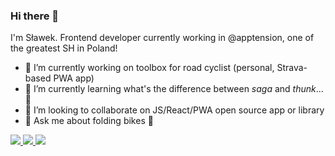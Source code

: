 ### Hi there 👋
I'm Sławek. Frontend developer currently working in @apptension, one of the greatest SH in Poland!

- 🔭 I’m currently working on toolbox for road cyclist (personal, Strava-based PWA app)
- 🌱 I’m currently learning what's the difference between *saga* and *thunk*... :thinking: 
- 👯 I’m looking to collaborate on JS/React/PWA open source app or library
- 💬 Ask me about folding bikes 🙈

<a href="https://www.notion.so/6da250034dde4fc5b4c80364b8826a78?v=5aead1f00a6243139fc50dffba660cac">
  <img src="https://img.shields.io/badge/Notion-Journal-%23000000.svg?&style=for-the-badge&logo=notion&logoColor=white">
</a>

<a href="http://linkedin.com/in/tlrczk">
  <img src="https://img.shields.io/badge/linkedin-%230077B5.svg?&style=for-the-badge&logo=linkedin&logoColor=white">
</a>

<a href="https://www.instagram.com/suafko/">
  <img src="https://img.shields.io/badge/instagram-%23E4405F.svg?&style=for-the-badge&logo=instagram&logoColor=white">
</a>
